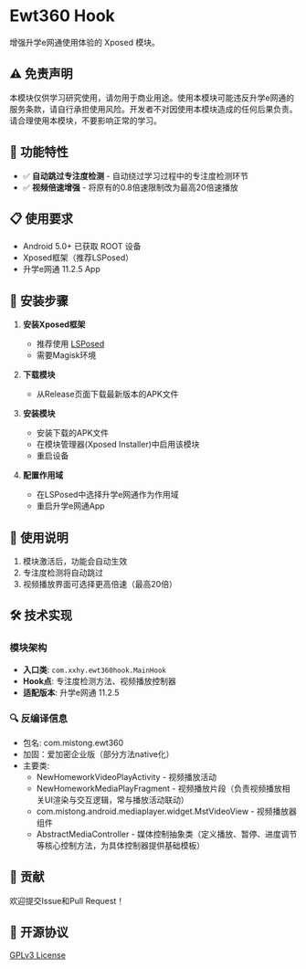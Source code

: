 # Ewt360 Hook

增强升学e网通使用体验的 Xposed 模块。

## ⚠️ 免责声明

本模块仅供学习研究使用，请勿用于商业用途。使用本模块可能违反升学e网通的服务条款，请自行承担使用风险。开发者不对因使用本模块造成的任何后果负责。请合理使用本模块，不要影响正常的学习。

## 🚀 功能特性

- ✅ **自动跳过专注度检测** - 自动绕过学习过程中的专注度检测环节
- ✅ **视频倍速增强** - 将原有的0.8倍速限制改为最高20倍速播放

## 📋 使用要求

- Android 5.0+ 已获取 ROOT 设备
- Xposed框架（推荐LSPosed）
- 升学e网通 11.2.5 App

## 🔧 安装步骤

1. **安装Xposed框架**
   - 推荐使用 [LSPosed](https://github.com/LSPosed/LSPosed)
   - 需要Magisk环境

2. **下载模块**
   - 从Release页面下载最新版本的APK文件

3. **安装模块**
   - 安装下载的APK文件
   - 在模块管理器(Xposed Installer)中启用该模块
   - 重启设备

4. **配置作用域**
   - 在LSPosed中选择升学e网通作为作用域
   - 重启升学e网通App

## 🎯 使用说明

1. 模块激活后，功能会自动生效
2. 专注度检测将自动跳过
3. 视频播放界面可选择更高倍速（最高20倍）

## 🛠️ 技术实现

### 模块架构

- **入口类**: `com.xxhy.ewt360hook.MainHook`
- **Hook点**: 专注度检测方法、视频播放控制器
- **适配版本**: 升学e网通 11.2.5

### 🔍 反编译信息

- 包名: com.mistong.ewt360
- 加固：爱加密企业版（部分方法native化）
- 主要类: 
  - NewHomeworkVideoPlayActivity - 视频播放活动
  - NewHomeworkMediaPlayFragment - 视频播放片段（负责视频播放相关UI渲染与交互逻辑，常与播放活动联动）
  - com.mistong.android.mediaplayer.widget.MstVideoView - 视频播放器组件
  - AbstractMediaController - 媒体控制抽象类（定义播放、暂停、进度调节等核心控制方法，为具体控制器提供基础模板）

## 🤝 贡献

欢迎提交Issue和Pull Request！

## 📄 开源协议

[GPLv3 License](LICENSE)
